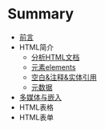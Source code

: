 # Summary

* [前言](README.md)
* HTML简介
  * [分析HTML文档](chapter1/fen-xi-html-wen-dang.md)
  * [元素elements](chapter1/yuan-su-elements.md)
  * [空白&注释&实体引用](chapter1/htmlde-kong-bai.md)
  * [元数据](chapter1/yuan-shu-ju.md)
* [多媒体与嵌入](duo-mei-ti-yu-qian-ru.md)
* HTML表格
* HTML表单

